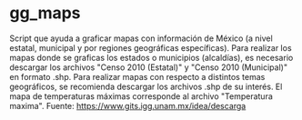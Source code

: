 # gg_maps
Script que ayuda a graficar mapas con información de México (a nivel estatal, municipal y por regiones geográficas específicas).
Para realizar los mapas donde se graficas los estados o municipios (alcaldías), es necesario descargar los archivos "Censo 2010 (Estatal)" y "Censo 2010 (Municipal)" en formato .shp. 
Para realizar mapas con respecto a distintos temas geográficos, se recomienda descargar los archivos .shp de su interés.
El mapa de temperaturas máximas corresponde al archivo "Temperatura maxima".
Fuente: https://www.gits.igg.unam.mx/idea/descarga
